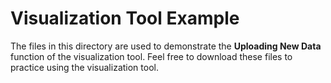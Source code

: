 # Visualization Tool Example

The files in this directory are used to demonstrate the <b>Uploading New Data</b> function of the visualization tool. Feel free to download these files to practice using the visualization tool. 
